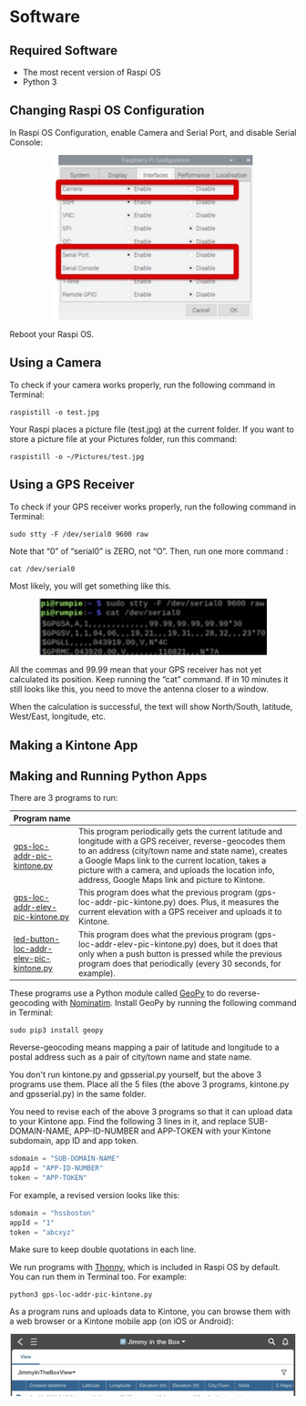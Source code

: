 # Software

## Required Software

- The most recent version of Raspi OS
- Python 3

## Changing Raspi OS Configuration

In Raspi OS Configuration, enable Camera and Serial Port, and disable Serial Console:

<p align="center">
  <img src="../images/raspios.jpg" width="350" />
</p>

Reboot your Raspi OS.

## Using a Camera

To check if your camera works properly, run the following command in Terminal:

```
raspistill -o test.jpg
```

Your Raspi places a picture file (test.jpg) at the current folder. If you want to store a picture file at your Pictures folder, run this command:

```
raspistill -o ~/Pictures/test.jpg
```

## Using a GPS Receiver

To check if your GPS receiver works properly, run the following command in Terminal:

```
sudo stty -F /dev/serial0 9600 raw

```

Note that “0” of “serial0” is ZERO, not “O”. Then, run one more command :

```
cat /dev/serial0
```

Most likely, you will get something like this.

<p align="center">
  <img src="../images/terminal-serial.jpg" width="400" />
</p>

All the commas and 99.99 mean that your GPS receiver has not yet calculated its position. Keep running the “cat” command. If in 10 minutes it still looks like this, you need to move the antenna closer to a window.

When the calculation is successful, the text will show North/South, latitude, West/East, longitude, etc.

## Making a Kintone App

## Making and Running Python Apps

There are 3 programs to run:

| Program name                            |   |
| ---                                     | ---     |
| [gps-loc-addr-pic-kintone.py](code/gps-loc-addr-pic-kintone.py)             | This program periodically gets the current latitude and longitude with a GPS receiver, reverse-geocodes them to an address (city/town name and state name), creates a Google Maps link to the current location, takes a picture with a camera, and uploads the location info, address, Google Maps link and picture to Kintone. |
| [gps-loc-addr-elev-pic-kintone.py](code/gps-loc-addr-elev-pic-kintone.py)        | This program does what the previous program (gps-loc-addr-pic-kintone.py) does. Plus, it measures the current elevation with a GPS receiver and uploads it to Kintone.  |
| [led-button-loc-addr-elev-pic-kintone.py](led-button-loc-addr-elev-pic-kintone.py) | This program does what the previous program (gps-loc-addr-elev-pic-kintone.py) does, but it does that only when a push button is pressed while the previous program does that periodically (every 30 seconds, for example). |

These programs use a Python module called [GeoPy](https://geopy.readthedocs.io/) to do reverse-geocoding with [Nominatim](https://nominatim.org/). Install GeoPy by running the following command in Terminal:
```
sudo pip3 install geopy
```
Reverse-geocoding means mapping a pair of latitude and longitude to a postal address such as a pair of city/town name and state name.

You don't run kintone.py and gpsserial.py yourself, but the above 3 programs use them. Place all the 5 files (the above 3 programs, kintone.py and gpsserial.py) in the same folder.

You need to revise each of the above 3 programs so that it can upload data to your Kintone app. Find the following 3 lines in it, and replace SUB-DOMAIN-NAME, APP-ID-NUMBER and APP-TOKEN with your Kintone subdomain, app ID and app token.
```Python
sdomain = "SUB-DOMAIN-NAME"
appId = "APP-ID-NUMBER"
token = "APP-TOKEN"
```
For example, a revised version looks like this:
```Python
sdomain = "hssboston"
appId = "1"
token = "abcxyz"
```
Make sure to keep double quotations in each line.

We run programs with [Thonny](https://thonny.org/), which is included in Raspi OS by default. You can run them in Terminal too. For example:

```
python3 gps-loc-addr-pic-kintone.py
```
As a program runs and uploads data to Kintone, you can browse them with a web browser or a Kintone mobile app (on iOS or Android):

<p align="center">
  <img src="../images/kintone.jpg" width="500" />
</p>
